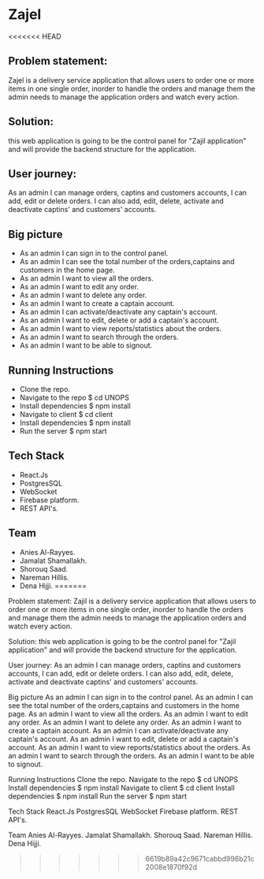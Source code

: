 # Zajel
<<<<<<< HEAD

## Problem statement: 

Zajel is a delivery service application that allows users to order one or more items in one single order, 
inorder to handle the orders and manage them the admin needs to manage the application orders and watch every action.

## Solution:
this web application is going to be the control panel for "Zajil application" and will provide the backend structure for the application.

## User journey:
As an admin I can manage orders, captins and customers accounts, I can add, edit or delete orders.
I can also add, edit, delete, activate and deactivate captins' and customers' accounts.

## Big picture
- As an admin I can sign in to the control panel.
- As an admin I can see the total number of the orders,captains and customers in the home page.
- As an admin I want to view all the orders.
- As an admin I want to edit any order.
- As an admin I want to delete any order.
- As an admin I want to create a captain account.
- As an admin I can activate/deactivate any captain's account.
- As an admin I want to edit, delete or add a captain's account.
- As an admin I want to view reports/statistics about the orders.
- As an admin I want to search through the orders.
- As an admin I want to be able to signout.

## Running Instructions
- Clone the repo.
- Navigate to the repo $ cd UNOPS
- Install dependencies $ npm install
- Navigate to client $ cd client
- Install dependencies $ npm install
- Run the server $ npm start

## Tech Stack
- React.Js
- PostgresSQL
- WebSocket
- Firebase platform.
- REST API's.

## Team
- Anies Al-Rayyes.
- Jamalat Shamallakh.
- Shorouq Saad.
- Nareman Hillis.
- Dena Hijji.
=======

Problem statement:
Zajil is a delivery service application that allows users to order one or more items in one single order, 
inorder to handle the orders and manage them the admin needs to manage the application orders and watch every action.

Solution:
this web application is going to be the control panel for "Zajil application" and will provide the backend structure for the application.

User journey:
As an admin I can manage orders, captins and customers accounts, I can add, edit or delete orders.
I can also add, edit, delete, activate and deactivate captins' and customers' accounts.

Big picture
As an admin I can sign in to the control panel.
As an admin I can see the total number of the orders,captains and customers in the home page.
As an admin I want to view all the orders.
As an admin I want to edit any order.
As an admin I want to delete any order.
As an admin I want to create a captain account.
As an admin I can activate/deactivate any captain's account.
As an admin I want to edit, delete or add a captain's account.
As an admin I want to view reports/statistics about the orders.
As an admin I want to search through the orders.
As an admin I want to be able to signout.

Running Instructions
Clone the repo.
Navigate to the repo $ cd UNOPS
Install dependencies $ npm install
Navigate to client $ cd client
Install dependencies $ npm install
Run the server $ npm start

Tech Stack
React.Js
PostgresSQL
WebSocket
Firebase platform.
REST API's.

Team
Anies Al-Rayyes.
Jamalat Shamallakh.
Shorouq Saad.
Nareman Hillis.
Dena Hijji.
>>>>>>> 6619b89a42c9671cabbd996b21c2008e1870f92d
